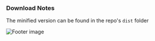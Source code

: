 ### Download Notes
The minified version can be found in the repo's `dist` folder

![Footer image](http://m90.github.io/seeThru/img/footer.png)
